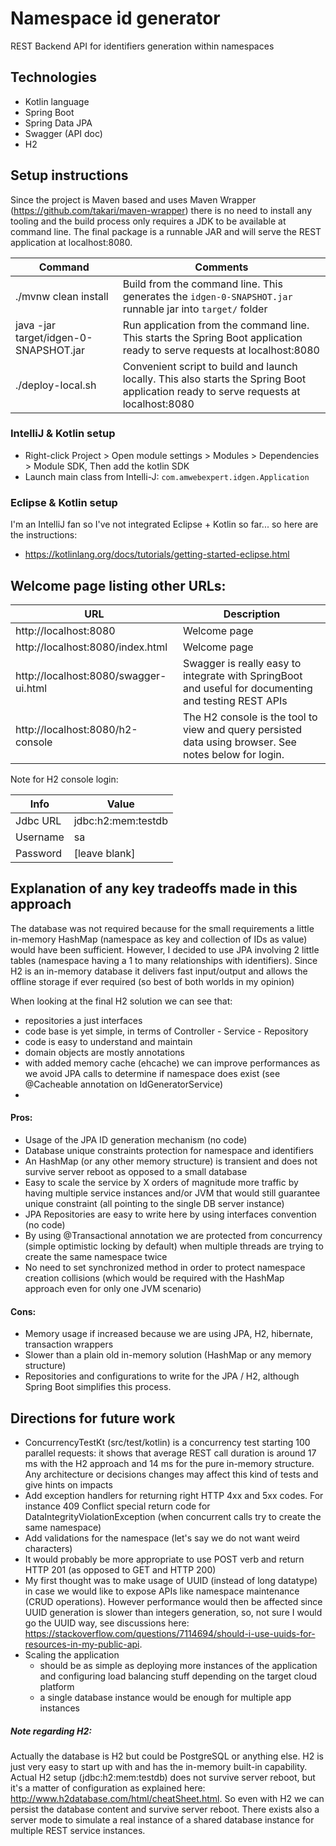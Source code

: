 # Namespace id generator

REST Backend API for identifiers generation within namespaces

## Technologies
* Kotlin language
* Spring Boot
* Spring Data JPA
* Swagger (API doc)
* H2

## Setup instructions

Since the project is Maven based and uses Maven Wrapper (https://github.com/takari/maven-wrapper) there is no need to install any tooling and the build
process only requires a JDK to be available at command line. The final package is a runnable JAR and will serve the REST application at localhost:8080.

| Command                               | Comments               |
|---------------------------------------|------------------------|
| ./mvnw clean install                  | Build from the command line. This generates the `idgen-0-SNAPSHOT.jar` runnable jar into `target/` folder |
| java -jar target/idgen-0-SNAPSHOT.jar | Run application from the command line. This starts the Spring Boot application ready to serve requests at localhost:8080 |
| ./deploy-local.sh                     | Convenient script to build and launch locally. This also starts the Spring Boot application ready to serve requests at localhost:8080 |

### IntelliJ & Kotlin setup

* Right-click Project > Open module settings > Modules > Dependencies > Module SDK, Then add the kotlin SDK
* Launch main class from Intelli-J: `com.amwebexpert.idgen.Application`

### Eclipse & Kotlin setup
I'm an IntelliJ fan so I've not integrated Eclipse + Kotlin so far... so here are the instructions:
* https://kotlinlang.org/docs/tutorials/getting-started-eclipse.html

## Welcome page listing other URLs:

| URL                                   | Description               |
|---------------------------------------|---------------------------|
| http://localhost:8080                 | Welcome page |
| http://localhost:8080/index.html      | Welcome page |
| http://localhost:8080/swagger-ui.html | Swagger is really easy to integrate with SpringBoot and useful for documenting and testing REST APIs |
| http://localhost:8080/h2-console      | The H2 console is the tool to view and query persisted data using browser. See notes below for login.|

Note for H2 console login:

| Info     | Value               |
|----------|---------------------|
| Jdbc URL | jdbc:h2:mem:testdb  |
| Username | sa                  |
| Password | [leave blank]       |

## Explanation of any key tradeoffs made in this approach 

The database was not required because for the small requirements a little in-memory HashMap (namespace as key and collection of IDs as value) would
have been sufficient. However, I decided to use JPA involving 2 little tables (namespace having a 1 to many relationships with identifiers). Since H2 is
an in-memory database it delivers fast input/output and allows the offline storage if ever required (so best of both worlds in my opinion)

When looking at the final H2 solution we can see that:
* repositories a just interfaces
* code base is yet simple, in terms of Controller - Service - Repository
* code is easy to understand and maintain
* domain objects are mostly annotations
* with added memory cache (ehcache) we can improve performances as we avoid JPA calls to determine if namespace does exist (see @Cacheable annotation on IdGeneratorService)
* 

#### Pros:

* Usage of the JPA ID generation mechanism (no code)
* Database unique constraints protection for namespace and identifiers
* An HashMap (or any other memory structure) is transient and does not survive server reboot as opposed to a small database
* Easy to scale the service by X orders of magnitude more traffic by having multiple service instances and/or JVM that would still 
guarantee unique constraint (all pointing to the single DB server instance)
* JPA Repositories are easy to write here by using interfaces convention (no code)
* By using @Transactional annotation we are protected from concurrency (simple optimistic locking by default) when multiple threads are 
trying to create the same namespace twice
* No need to set synchronized method in order to protect namespace creation collisions (which would be required with the 
HashMap approach even for only one JVM scenario)

#### Cons:

* Memory usage if increased because we are using JPA, H2, hibernate, transaction wrappers
* Slower than a plain old in-memory solution (HashMap or any memory structure)
* Repositories and configurations to write for the JPA / H2, although Spring Boot simplifies this process.

## Directions for future work

* ConcurrencyTestKt (src/test/kotlin) is a concurrency test starting 100 parallel requests: it shows that average REST call
duration is around 17 ms with the H2 approach and 14 ms for the pure in-memory structure. Any architecture or decisions changes may 
affect this kind of tests and give hints on impacts
* Add exception handlers for returning right HTTP 4xx and 5xx codes. For instance 409 Conflict special return code for
DataIntegrityViolationException (when concurrent calls try to create the same namespace)
* Add validations for the namespace (let's say we do not want weird characters)
* It would probably be more appropriate to use POST verb and return HTTP 201 (as opposed to GET and HTTP 200)
* My first thought was to make usage of UUID (instead of long datatype) in case we would like to expose APIs like 
namespace maintenance (CRUD operations). However performance would then be affected since 
UUID generation is slower than integers generation, so, not sure I would go the UUID way, see 
discussions here: https://stackoverflow.com/questions/7114694/should-i-use-uuids-for-resources-in-my-public-api.
* Scaling the application
    * should be as simple as deploying more instances of the application and configuring load balancing stuff depending on the target cloud platform
    * a single database instance would be enough for multiple app instances


##### Note regarding H2:

Actually the database is H2 but could be PostgreSQL or anything else. H2 is just very easy to start up with and has the
in-memory built-in capability. Actual H2 setup (jdbc:h2:mem:testdb) does not survive server reboot, but it's a matter of 
configuration as explained here: http://www.h2database.com/html/cheatSheet.html.
So even with H2 we can persist the database content and survive server reboot. There exists also a server mode to
simulate a real instance of a shared database instance for multiple REST service instances.
